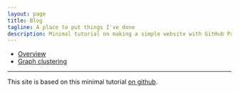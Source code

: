 ```yaml
---
layout: page
title: Blog
tagline: A place to put things I've done 
description: Minimal tutorial on making a simple website with GitHub Pages
---
```


- [Overview](pages/overview.html)
- [Graph clustering](pages/graph_clustering/graph_clustering.html)

---

This site is based on this minimal tutorial [on github](https://github.com/kbroman/simple_site).
